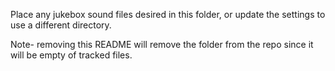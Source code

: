 Place any jukebox sound files desired in this folder, or update the settings to use a different directory.


Note- removing this README will remove the folder from the repo since it will be empty of tracked files.